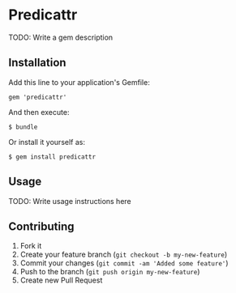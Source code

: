 # Predicattr

TODO: Write a gem description

## Installation

Add this line to your application's Gemfile:

    gem 'predicattr'

And then execute:

    $ bundle

Or install it yourself as:

    $ gem install predicattr

## Usage

TODO: Write usage instructions here

## Contributing

1. Fork it
2. Create your feature branch (`git checkout -b my-new-feature`)
3. Commit your changes (`git commit -am 'Added some feature'`)
4. Push to the branch (`git push origin my-new-feature`)
5. Create new Pull Request
